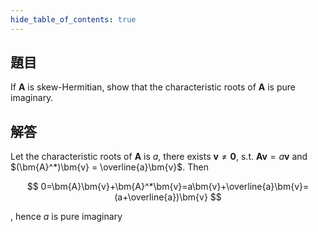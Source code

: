 ```yaml
---
hide_table_of_contents: true
---
```

## 題目

If $\bm{A}$ is skew-Hermitian, show that the characteristic roots of $\bm{A}$ is pure imaginary.

## 解答

Let the characteristic roots of $\bm{A}$ is $a$, there exists $\bm{v}\neq\bm{0}$, s.t. $\bm{Av} = a\bm{v}$ and $(\bm{A}^*)\bm{v} = \overline{a}\bm{v}$. Then 

$$
0=\bm{A}\bm{v}+\bm{A}^*\bm{v}=a\bm{v}+\overline{a}\bm{v}=(a+\overline{a})\bm{v}
$$

, hence $a$ is pure imaginary